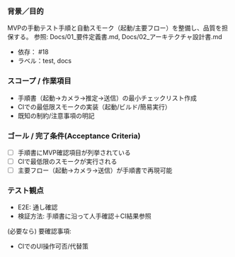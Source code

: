 ### 背景／目的
MVPの手動テスト手順と自動スモーク（起動/主要フロー）を整備し、品質を担保する。
参照: Docs/01_要件定義書.md, Docs/02_アーキテクチャ設計書.md

- 依存： #18
- ラベル：test, docs

### スコープ / 作業項目
- 手順書（起動→カメラ→推定→送信）の最小チェックリスト作成
- CIでの最低限スモークの実装（起動/ビルド/簡易実行）
- 既知の制約/注意事項の明記

### ゴール / 完了条件(Acceptance Criteria)
- [ ] 手順書にMVP確認項目が列挙されている
- [ ] CIで最低限のスモークが実行される
- [ ] 主要フロー（起動→カメラ→送信）が手順書で再現可能

### テスト観点
- E2E: 通し確認
- 検証方法: 手順書に沿って人手確認＋CI結果参照

(必要なら) 要確認事項:
- CIでのUI操作可否/代替策

